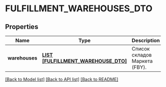 # FULFILLMENT_WAREHOUSES_DTO

## Properties
Name | Type | Description | Notes
------------ | ------------- | ------------- | -------------
**warehouses** | [**LIST [FULFILLMENT_WAREHOUSE_DTO]**](FulfillmentWarehouseDTO.md) | Список складов Маркета (FBY). | [default to null]

[[Back to Model list]](../README.md#documentation-for-models) [[Back to API list]](../README.md#documentation-for-api-endpoints) [[Back to README]](../README.md)


